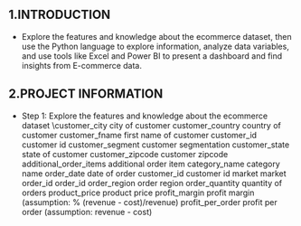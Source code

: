 ## 1.INTRODUCTION
- Explore the features and knowledge about the ecommerce dataset, then use the Python language to explore information, analyze data variables, and use tools like Excel and Power BI to present a dashboard and find insights from E-commerce data.
## 2.PROJECT INFORMATION
- Step 1: Explore the features and knowledge about the ecommerce dataset
  \\customer_city	city of customer
  customer_country	country of customer
  customer_fname	first name of customer
  customer_id	customer id
  customer_segment	customer segmentation
  customer_state	state of customer
  customer_zipcode	customer zipcode
  additional_order_items	additional order item
  category_name	category name
  order_date	date of order
  customer_id	customer id
  market	market
  order_id	order_id
  order_region	order region
  order_quantity	quantity of orders
  product_price	product price
  profit_margin	profit margin (assumption: % (revenue - cost)/revenue)
  profit_per_order	profit per order (assumption: revenue - cost)


